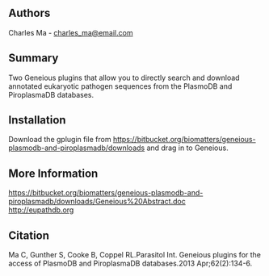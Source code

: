 ## Authors
Charles Ma - <charles_ma@email.com>

## Summary
Two Geneious plugins that allow you to directly search and download annotated eukaryotic pathogen sequences from the PlasmoDB and PiroplasmaDB databases.

## Installation
Download the gplugin file from https://bitbucket.org/biomatters/geneious-plasmodb-and-piroplasmadb/downloads and drag in to Geneious.

## More Information
https://bitbucket.org/biomatters/geneious-plasmodb-and-piroplasmadb/downloads/Geneious%20Abstract.doc  
http://eupathdb.org

## Citation
Ma C, Gunther S, Cooke B, Coppel RL.Parasitol Int. Geneious plugins for the access of PlasmoDB and PiroplasmaDB databases.2013 Apr;62(2):134-6.
